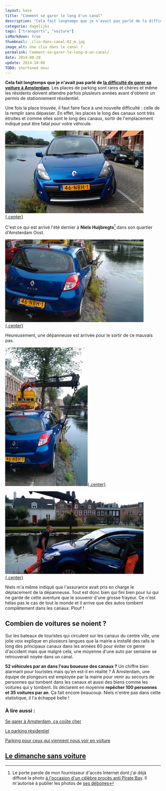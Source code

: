 ```yaml
---
layout: base
title: "Comment se garer le long d'un canal"
description: "Cela fait longtemps que je n'avait pas parlé de la difficulté de garer sa voiture à Amsterdam. Les places de parking sont rares et chères et même les rési"
categorie: dagelijks
tags: ["transports", "voiture"]
isMarkdown: true
thumbnail: .clio-dans-canal-02_m.jpg
image_alt: Une clio dans le canal ?
permalink: Comment-se-garer-le-long-d-un-canal/
date: 2014-08-28
update: 2014-10-08
TODO: shortened desc
---
```


**Cela fait longtemps que je n'avait pas parlé de [la difficulté de garer sa voiture à Amsterdam](/a-amsterdam-se-garer-coute-cher)**. Les places de parking sont rares et chères et même les résidents doivent attendre parfois plusieurs années avant d'obtenir un permis de stationnement résidentiel. 

Une fois la place trouvée, il faut faire face à une nouvelle difficulté : celle de la remplir sans dépasser. En effet, les places le long des canaux sont très étroites et comme elles sont le long des canaux, sortir de l'emplacement indiqué peut  être fatal pour votre véhicule. 

[![Une clio dans le canal ?](.clio-dans-canal-02_m.jpg){.center}](/public/images/contribs/2014/clio-dans-canal-02.jpg)

C'est ce qui est arrivé l'été dernier à **Niels Huijbregts**[^1] dans son quartier d'Amsterdam Oost.

[![Une clio dans le canal ?](.clio-dans-canal-01_m.jpg){.center}](/public/images/contribs/2014/clio-dans-canal-01.jpg)

Heureusement, une dépanneuse est arrivée pour le sortir de ce mauvais pas.

[![Une clio sauvée du canal ?](.clio-dans-canal-03_m.jpg){.center}](/public/images/contribs/2014/clio-dans-canal-03.jpg)

[![Une clio sauvée du canal ?](.clio-dans-canal-04_m.jpg){.center}](/public/images/contribs/2014/clio-dans-canal-04.jpg)


Niels m'a même indiqué que l'assurance avait pris en charge le déplacement de la dépanneuse. Tout est donc bien qui fini bien pour lui qui ne garde de cette aventure que le souvenir d'une grosse frayeur. Ce n'est hélas pas le cas de tout le monde et il arrive que des autos tombent complètement dans les canaux. Plouf !

## Combien de voitures se noient ?

Sur les bateaux de touristes qui circulent sur les canaux du centre ville, une jolie voix explique en plusieurs langues que la mairie a installé des rails le long des principaux canaux dans les années 60 pour éviter ce genre d'accident mais que malgré cela, une moyenne d'une auto par semaine se retrouverait noyée dans un canal.

**52 véhicules par an dans l'eau boueuse des canaux ?** Un chiffre bien alarmant pour touristes mais qu'en est-il en réalité ? À Amsterdam, une équipe de plongeurs est employée par la mairie pour venir au secours de personnes qui tombent dans les canaux et aussi des biens comme les voitures qui y tombent. Ils déclarent en moyenne **repêcher 100 personnes et 35 voitures par an**. Ça fait encore beaucoup. Niels n'entre pas dans cette statistique, il l'a échappé belle !

### À lire aussi :

[Se garer à Amsterdam, ça coûte cher](/a-amsterdam-se-garer-coute-cher)

[Le parking résidentiel](/la-parking-residentiel)

[Parking pour ceux qui viennent nous voir en voiture](/pour-ceux-qui-viennent-nous-voir-en-voiture)

[Le dimanche sans voiture](http://meinamsterdam.nl/le-pijp-en-fete)
---
[^1]: Le porte parole de mon fournisseur d'accès Internet dont j'ai déjà diffusé la photo [à l'occasion d'un célèbre procès anti Pirate Bay](/The-Pirate-Bay-n-est-plus-bloque-aux-Pays-Bas). Il m'autorise à publier les photos de [ses déboires](https://www.facebook.com/njahuijbregts/posts/623447001011098?stream_ref=10)
<!-- post notes:
https://www.facebook.com/njahuijbregts/posts/623447001011098?stream_ref=10
https://www.facebook.com/njahuijbregts/posts/623475997674865?stream_ref=10 
http://www.rtvnh.nl/nieuws/77880/Fiat+500+de+gracht+ingeduwd
http://www.amsterdamcentraal.nl/archief/2014/08/09/dwars-parkeren-op-de-brouwersgracht?weblogmessage=Je+reactie+is+opgeslagen.#message 
http://www.dutchamsterdam.nl/2290-how-many-bicycles-and-cars-end-up-in-amsterdams-canals
--->

